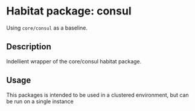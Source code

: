 # Habitat package: consul

Using `core/consul` as a baseline.

## Description

Indellient wrapper of the core/consul habitat package.

## Usage

This packages is intended to be used in a clustered environment, but can be run on a single instance
